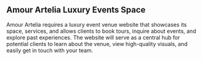 ## Amour Artelia Luxury Events Space

Amour Artelia requires a luxury event venue website that showcases its space, services, and allows clients to book tours, inquire about events, and explore past experiences. The website will serve as a central hub for potential clients to learn about the venue, view high-quality visuals, and easily get in touch with your team.
